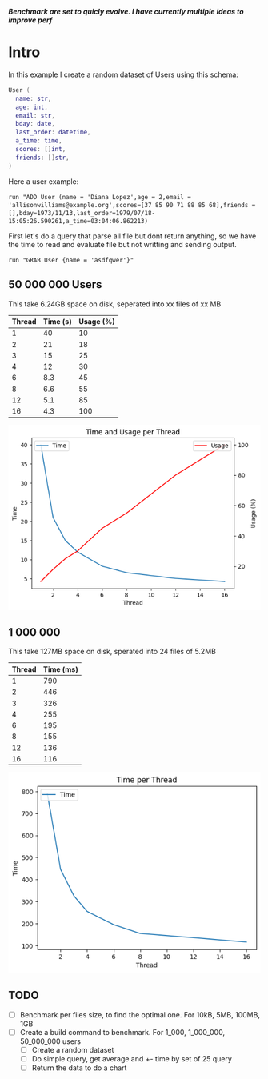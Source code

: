 ***Benchmark are set to quicly evolve. I have currently multiple ideas to improve perf***

# Intro

In this example I create a random dataset of Users using this schema:
```lua
User (
  name: str,
  age: int,
  email: str,
  bday: date,
  last_order: datetime,
  a_time: time,
  scores: []int,
  friends: []str,
)
```

Here a user example:
```
run "ADD User (name = 'Diana Lopez',age = 2,email = 'allisonwilliams@example.org',scores=[37 85 90 71 88 85 68],friends = [],bday=1973/11/13,last_order=1979/07/18-15:05:26.590261,a_time=03:04:06.862213)
```

First let's do a query that parse all file but dont return anything, so we have the time to read and evaluate file but not writting and sending output.
```
run "GRAB User {name = 'asdfqwer'}"
```

## 50 000 000 Users
This take 6.24GB space on disk, seperated into xx files of xx MB

| Thread | Time (s) | Usage (%) |
| --- | --- | --- |
| 1 | 40 | 10 |
| 2 | 21 | 18 |
| 3 | 15 | 25 |
| 4 | 12 | 30 |
| 6 | 8.3 | 45 |
| 8 | 6.6 | 55 |
| 12 | 5.1 | 85 |
| 16 | 4.3 | 100 |

![Chart](images/time_usage_per_thread_50_000_000.png)

## 1 000 000
This take 127MB space on disk, sperated into 24 files of 5.2MB

| Thread | Time (ms) | 
| --- | --- | 
| 1 | 790 | 
| 2 | 446 | 
| 3 | 326 | 
| 4 | 255 | 
| 6 | 195 | 
| 8 | 155 | 
| 12 | 136 | 
| 16 | 116 | 

![Chart](images/time_usage_per_thread_1_000_000.png)

## TODO

- [ ] Benchmark per files size, to find the optimal one. For 10kB, 5MB, 100MB, 1GB
- [ ] Create a build command to benchmark. For 1_000, 1_000_000, 50_000_000 users
    - [ ] Create a random dataset
    - [ ] Do simple query, get average and +- time by set of 25 query
    - [ ] Return the data to do a chart
